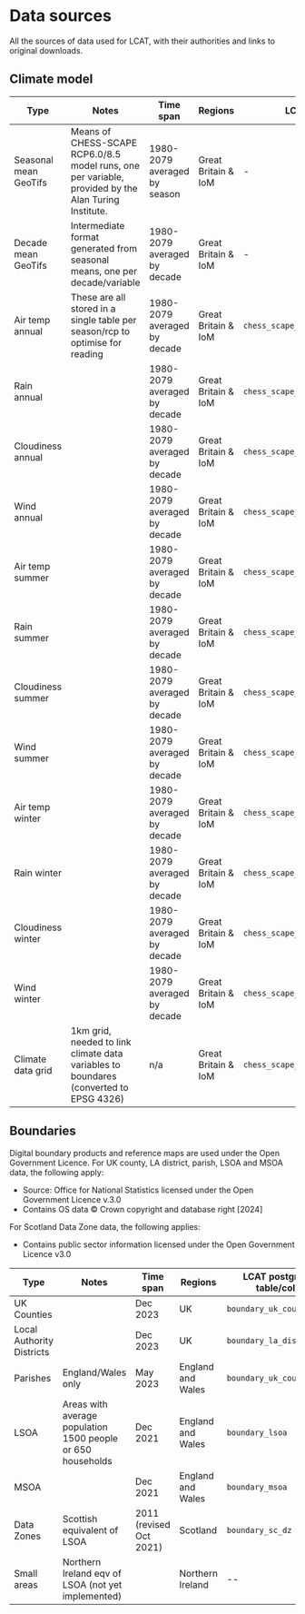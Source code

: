 # Data sources

All the sources of data used for LCAT, with their authorities and links to original downloads.

## Climate model

| Type                  | Notes                                                                                                | Time span                    | Regions             | LCAT postgres table/col                     | Original Format | Coordinate system | Source URL | Authority                  |
| --------------------- | ---------------------------------------------------------------------------------------------------- | ---------------------------- | ------------------- | ------------------------------------------- | --------------- | ----------------- | ---------- | -------------------------- |
| Seasonal mean GeoTifs | Means of CHESS-SCAPE RCP6.0/8.5 model runs, one per variable, provided by the Alan Turing Institute. | 1980-2079 averaged by season | Great Britain & IoM | -                                           | GeoTiff         | EPSG 9001         | -          | https://uk-scape.ceh.ac.uk |
| Decade mean GeoTifs   | Intermediate format generated from seasonal means, one per decade/variable                           | 1980-2079 averaged by decade | Great Britain & IoM | -                                           | GeoTiff         | EPSG 9001         | -          | https://uk-scape.ceh.ac.uk |
| Air temp annual       | These are all stored in a single table per season/rcp to optimise for reading                        | 1980-2079 averaged by decade | Great Britain & IoM | `chess_scape_<rcp>_annual/tas_<decade>`     | GeoTiff         | -                 | -          | https://uk-scape.ceh.ac.uk |
| Rain annual           |                                                                                                      | 1980-2079 averaged by decade | Great Britain & IoM | `chess_scape_<rcp>_annual/pr_<decade>`      | GeoTiff         | -                 | -          | https://uk-scape.ceh.ac.uk |
| Cloudiness annual     |                                                                                                      | 1980-2079 averaged by decade | Great Britain & IoM | `chess_scape_<rcp>_annual/rsds_<decade>`    | GeoTiff         | -                 | -          | https://uk-scape.ceh.ac.uk |
| Wind annual           |                                                                                                      | 1980-2079 averaged by decade | Great Britain & IoM | `chess_scape_<rcp>_annual/sfcWind_<decade>` | GeoTiff         | -                 | -          | https://uk-scape.ceh.ac.uk |
| Air temp summer       |                                                                                                      | 1980-2079 averaged by decade | Great Britain & IoM | `chess_scape_<rcp>_summer/tas_<decade>`     | GeoTiff         | -                 | -          | https://uk-scape.ceh.ac.uk |
| Rain summer           |                                                                                                      | 1980-2079 averaged by decade | Great Britain & IoM | `chess_scape_<rcp>_summer/pr_<decade>`      | GeoTiff         | -                 | -          | https://uk-scape.ceh.ac.uk |
| Cloudiness summer     |                                                                                                      | 1980-2079 averaged by decade | Great Britain & IoM | `chess_scape_<rcp>_summer/rsds_<decade>`    | GeoTiff         | -                 | -          | https://uk-scape.ceh.ac.uk |
| Wind summer           |                                                                                                      | 1980-2079 averaged by decade | Great Britain & IoM | `chess_scape_<rcp>_summer/sfcWind_<decade>` | GeoTiff         | -                 | -          | https://uk-scape.ceh.ac.uk |
| Air temp winter       |                                                                                                      | 1980-2079 averaged by decade | Great Britain & IoM | `chess_scape_<rcp>_winter/tas_<decade>`     | GeoTiff         | -                 | -          | https://uk-scape.ceh.ac.uk |
| Rain winter           |                                                                                                      | 1980-2079 averaged by decade | Great Britain & IoM | `chess_scape_<rcp>_winter/pr_<decade>`      | GeoTiff         | -                 | -          | https://uk-scape.ceh.ac.uk |
| Cloudiness winter     |                                                                                                      | 1980-2079 averaged by decade | Great Britain & IoM | `chess_scape_<rcp>_winter/rsds_<decade>`    | GeoTiff         | -                 | -          | https://uk-scape.ceh.ac.uk |
| Wind winter           |                                                                                                      | 1980-2079 averaged by decade | Great Britain & IoM | `chess_scape_<rcp>_winter/sfcWind_<decade>` | GeoTiff         | -                 | -          | https://uk-scape.ceh.ac.uk |
| Climate data grid     | 1km grid, needed to link climate data variables to boundares (converted to EPSG 4326)                | n/a                          | Great Britain & IoM | `chess_scape_grid`                          | GeoTiff         | EPSG 4326         | -          | https://uk-scape.ceh.ac.uk |

## Boundaries

Digital boundary products and reference maps are used under the Open Government Licence. For UK county, LA district, parish, LSOA and MSOA data, the following apply:

- Source: Office for National Statistics licensed under the Open Government Licence v.3.0
- Contains OS data © Crown copyright and database right [2024]

For Scotland Data Zone data, the following applies:

- Contains public sector information licensed under the Open Government Licence v3.0

| Type                      | Notes                                                       | Time span               | Regions           | LCAT postgres table/col | Original Format | Coordinate system | Source URL                                                                                                                    | Authority                   |
| ------------------------- | ----------------------------------------------------------- | ----------------------- | ----------------- | ----------------------- | --------------- | ----------------- | ----------------------------------------------------------------------------------------------------------------------------- | --------------------------- |
| UK Counties               |                                                             | Dec 2023                | UK                | `boundary_uk_counties`  | ESRI shapefile  | EPSG 27700        | https://geoportal.statistics.gov.uk/datasets/3188a83fb19f42818acb213cffc64c58_0/explore?location=53.281691%2C-3.316939%2C5.64 | geoportal.statistics.gov.uk |
| Local Authority Districts |                                                             | Dec 2023                | UK                | `boundary_la_districts` | ESRI shapefile  | EPSG 27700        | https://geoportal.statistics.gov.uk/datasets/8148555d1e104ead8887b7939eb47ab3_0/explore?location=51.690437%2C-2.041250%2C6.71 | geoportal.statistics.gov.uk |
| Parishes                  | England/Wales only                                          | May 2023                | England and Wales | `boundary_uk_counties`  | ESRI shapefile  | EPSG 27700        | https://geoportal.statistics.gov.uk/datasets/3cc64670a1d443369db274861689d3a9_0/explore?location=52.723973%2C-2.489483%2C6.78 | geoportal.statistics.gov.uk |
| LSOA                      | Areas with average population 1500 people or 650 households | Dec 2021                | England and Wales | `boundary_lsoa`         | ESRI shapefile  | EPSG 27700        | https://geoportal.statistics.gov.uk/datasets/d082c4679075463db28bcc8ca2099ade_0/explore?location=55.249653%2C-2.419198%2C8.00 | geoportal.statistics.gov.uk |
| MSOA                      |                                                             | Dec 2021                | England and Wales | `boundary_msoa`         | ESRI shapefile  | EPSG 27700        | https://geoportal.statistics.gov.uk/maps/ed5c7b7d733d4fd582281f9bfc9f02a2                                                     | geoportal.statistics.gov.uk |
| Data Zones                | Scottish equivalent of LSOA                                 | 2011 (revised Oct 2021) | Scotland          | `boundary_sc_dz`        | ESRI shapefile  | EPSG 27700        | https://spatialdata.gov.scot/geonetwork/srv/api/records/7d3e8709-98fa-4d71-867c-d5c8293823f2                                  | spatialdata.gov.scot        |
| Small areas               | Northern Ireland eqv of LSOA (not yet implemented)          |                         | Northern Ireland  | --                      | --              | --                |                                                                                                                               | Not yet implemented         |
